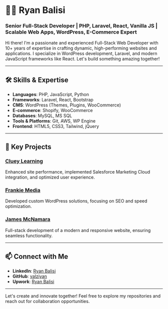 # 👨‍💻 Ryan Balisi  
### Senior Full-Stack Developer | PHP, Laravel, React, Vanilla JS | Scalable Web Apps, WordPress, E-Commerce Expert


Hi there! I'm a passionate and experienced Full-Stack Web Developer with 10+ years of expertise in crafting dynamic, high-performing websites and applications. I specialize in WordPress development, Laravel, and modern JavaScript frameworks like React. Let's build something amazing together!  

---

## 🛠️ Skills & Expertise  

- **Languages**: PHP, JavaScript, Python  
- **Frameworks**: Laravel, React, Bootstrap  
- **CMS**: WordPress (Themes, Plugins, WooCommerce)  
- **E-commerce**: Shopify, WooCommerce  
- **Databases**: MySQL, MS SQL  
- **Tools & Platforms**: Git, AWS, WP Engine  
- **Frontend**: HTML5, CSS3, Tailwind, jQuery  

---

## 🚀 Key Projects  

### [Cluey Learning](https://clueylearning.com.au)  
Enhanced site performance, implemented Salesforce Marketing Cloud integration, and optimized user experience.  

### [Frankie Media](https://frankiemedia.com.au)  
Developed custom WordPress solutions, focusing on SEO and speed optimization.  

### [James McNamara](https://jamesmcnamara.com.au)  
Full-stack development of a modern and responsive website, ensuring seamless functionality.  

---

## 📫 Connect with Me  

- **LinkedIn**: [Ryan Balisi](https://www.linkedin.com/in/ryanbalisi/)  
- **GitHub**: [valziyan](https://github.com/valziyan)  
- **Upwork**: [Ryan Balisi](https://www.upwork.com/freelancers/ryanbalisi)  

---

Let's create and innovate together! Feel free to explore my repositories and reach out for collaboration opportunities.  
